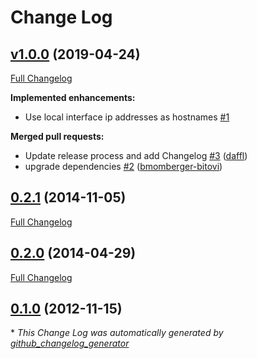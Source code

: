 # Change Log

## [v1.0.0](https://github.com/daffl/miner/tree/v1.0.0) (2019-04-24)
[Full Changelog](https://github.com/daffl/miner/compare/0.2.1...v1.0.0)

**Implemented enhancements:**

- Use local interface ip addresses as hostnames [\#1](https://github.com/daffl/miner/issues/1)

**Merged pull requests:**

- Update release process and add Changelog [\#3](https://github.com/daffl/miner/pull/3) ([daffl](https://github.com/daffl))
- upgrade dependencies [\#2](https://github.com/daffl/miner/pull/2) ([bmomberger-bitovi](https://github.com/bmomberger-bitovi))

## [0.2.1](https://github.com/daffl/miner/tree/0.2.1) (2014-11-05)
[Full Changelog](https://github.com/daffl/miner/compare/0.2.0...0.2.1)

## [0.2.0](https://github.com/daffl/miner/tree/0.2.0) (2014-04-29)
[Full Changelog](https://github.com/daffl/miner/compare/0.1.0...0.2.0)

## [0.1.0](https://github.com/daffl/miner/tree/0.1.0) (2012-11-15)


\* *This Change Log was automatically generated by [github_changelog_generator](https://github.com/skywinder/Github-Changelog-Generator)*